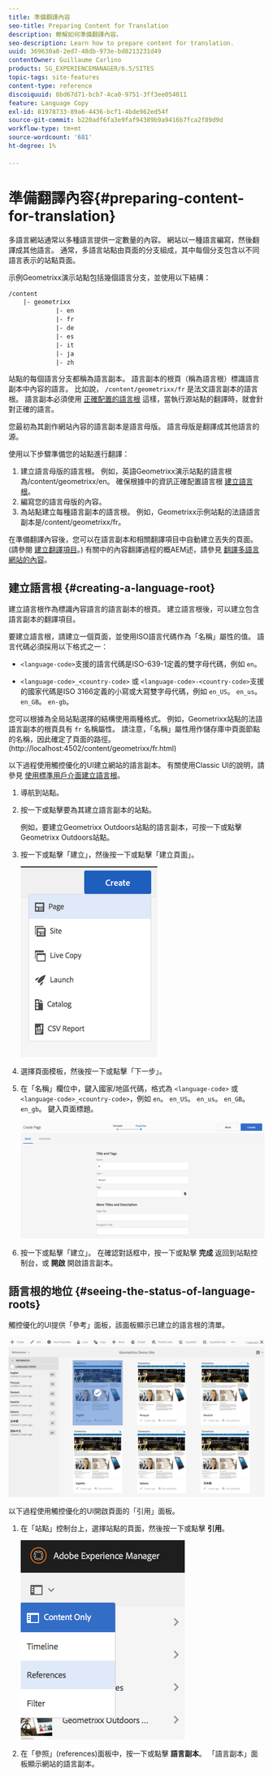 ```yaml
---
title: 準備翻譯內容
seo-title: Preparing Content for Translation
description: 瞭解如何準備翻譯內容。
seo-description: Learn how to prepare content for translation.
uuid: 369630a8-2ed7-48db-973e-bd8213231d49
contentOwner: Guillaume Carlino
products: SG_EXPERIENCEMANAGER/6.5/SITES
topic-tags: site-features
content-type: reference
discoiquuid: 8bd67d71-bcb7-4ca0-9751-3ff3ee054011
feature: Language Copy
exl-id: 81978733-89a6-4436-bcf1-4bde962ed54f
source-git-commit: b220adf6fa3e9faf94389b9a9416b7fca2f89d9d
workflow-type: tm+mt
source-wordcount: '681'
ht-degree: 1%

---
```


# 準備翻譯內容{#preparing-content-for-translation}

多語言網站通常以多種語言提供一定數量的內容。 網站以一種語言編寫，然後翻譯成其他語言。 通常，多語言站點由頁面的分支組成，其中每個分支包含以不同語言表示的站點頁面。

示例Geometrixx演示站點包括幾個語言分支，並使用以下結構：

```xml
/content
    |- geometrixx
             |- en
             |- fr
             |- de
             |- es
             |- it
             |- ja
             |- zh
```

站點的每個語言分支都稱為語言副本。 語言副本的根頁（稱為語言根）標識語言副本中內容的語言。 比如說， `/content/geometrixx/fr` 是法文語言副本的語言根。 語言副本必須使用 [正確配置的語言根](/help/sites-administering/tc-prep.md#creating-a-language-root) 這樣，當執行源站點的翻譯時，就會針對正確的語言。

您最初為其創作網站內容的語言副本是語言母版。 語言母版是翻譯成其他語言的源。

使用以下步驟準備您的站點進行翻譯：

1. 建立語言母版的語言根。 例如，英語Geometrixx演示站點的語言根為/content/geometrixx/en。 確保根據中的資訊正確配置語言根 [建立語言根](/help/sites-administering/tc-prep.md#creating-a-language-root)。
1. 編寫您的語言母版的內容。
1. 為站點建立每種語言副本的語言根。 例如，Geometrixx示例站點的法語語言副本是/content/geometrixx/fr。

在準備翻譯內容後，您可以在語言副本和相關翻譯項目中自動建立丟失的頁面。 (請參閱 [建立翻譯項目](/help/sites-administering/tc-manage.md)。) 有關中的內容翻譯過程的概AEM述，請參見 [翻譯多語言網站的內容](/help/sites-administering/translation.md)。

## 建立語言根 {#creating-a-language-root}

建立語言根作為標識內容語言的語言副本的根頁。 建立語言根後，可以建立包含語言副本的翻譯項目。

要建立語言根，請建立一個頁面，並使用ISO語言代碼作為「名稱」屬性的值。 語言代碼必須採用以下格式之一：

* `<language-code>`支援的語言代碼是ISO-639-1定義的雙字母代碼，例如 `en`。

* `<language-code>_<country-code>` 或 `<language-code>-<country-code>`支援的國家代碼是ISO 3166定義的小寫或大寫雙字母代碼，例如 `en_US`。 `en_us`。 `en_GB`。 `en-gb`。

您可以根據為全局站點選擇的結構使用兩種格式。  例如，Geometrixx站點的法語語言副本的根頁具有 `fr` 名稱屬性。 請注意，「名稱」屬性用作儲存庫中頁面節點的名稱，因此確定了頁面的路徑。 (http://localhost:4502/content/geometrixx/fr.html)

以下過程使用觸控優化的UI建立網站的語言副本。 有關使用Classic UI的說明，請參見 [使用標準用戶介面建立語言根](/help/sites-administering/tc-lroot-classic.md)。

1. 導航到站點。
1. 按一下或點擊要為其建立語言副本的站點。

   例如，要建立Geometrixx Outdoors站點的語言副本，可按一下或點擊Geometrixx Outdoors站點。

1. 按一下或點擊「建立」，然後按一下或點擊「建立頁面」。

   ![chlimage_1-21](assets/chlimage_1-21a.png)

1. 選擇頁面模板，然後按一下或點擊「下一步」。
1. 在「名稱」欄位中，鍵入國家/地區代碼，格式為 `<language-code>` 或 `<language-code>_<country-code>`，例如 `en`。 `en_US`。 `en_us`。 `en_GB`。 `en_gb`。 鍵入頁面標題。

   ![chlimage_1-22](assets/chlimage_1-22a.png)

1. 按一下或點擊「建立」。 在確認對話框中，按一下或點擊 **完成** 返回到站點控制台，或 **開啟** 開啟語言副本。

## 語言根的地位 {#seeing-the-status-of-language-roots}

觸控優化的UI提供「參考」面板，該面板顯示已建立的語言根的清單。

![chlimage_1-23](assets/chlimage_1-23a.png)

以下過程使用觸控優化的UI開啟頁面的「引用」面板。

1. 在「站點」控制台上，選擇站點的頁面，然後按一下或點擊 **引用**。

   ![chlimage_1-24](assets/chlimage_1-24a.png)

1. 在「參照」(references)面板中，按一下或點擊 **語言副本**。 「語言副本」面板顯示網站的語言副本。
